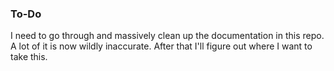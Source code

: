 ### To-Do

I need to go through and massively clean up the documentation in this repo. A lot of it is now wildly inaccurate. After that I'll figure out where I want to take this. 
